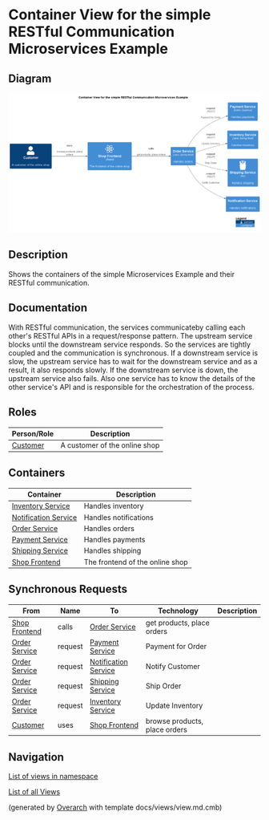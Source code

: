 # Container View for the simple RESTful Communication Microservices Example

## Diagram
![Container View for the simple RESTful Communication Microservices Example](../../../../software-development/architecture/example/microservices/simple-restful-container-view.png)

## Description
Shows the containers of the simple Microservices Example and their RESTful communication.

## Documentation
With RESTful communication, the services communicateby calling each
         other's RESTful APIs in a request/response pattern.
         The upstream service blocks until the downstream service responds.
         So the services are tightly coupled and the communication is synchronous. 
         If a downstream service is slow, the upstream service has to wait for the
         downstream service and as a result, it also responds slowly.
         If the downstream service is down, the upstream service also fails.
         Also one service has to know the details of the other service's API
         and is responsible for the orchestration of the process.

## Roles
| Person/Role | Description |
|---|---|
| [Customer](../../../../software-development/architecture/example/microservices/customer.md)| A customer of the online shop |

## Containers
| Container | Description |
|---|---|
| [Inventory Service](../../../../software-development/architecture/example/microservices/inventory-service.md)| Handles inventory |
| [Notification Service](../../../../software-development/architecture/example/microservices/notification-service.md)| Handles notifications |
| [Order Service](../../../../software-development/architecture/example/microservices/order-service.md)| Handles orders |
| [Payment Service](../../../../software-development/architecture/example/microservices/payment-service.md)| Handles payments |
| [Shipping Service](../../../../software-development/architecture/example/microservices/shipping-service.md)| Handles shipping |
| [Shop Frontend](../../../../software-development/architecture/example/microservices/shop-frontend.md)| The frontend of the online shop |

## Synchronous Requests
| From | Name | To | Technology | Description |
|---|---|---|---|---|
| [Shop Frontend](../../../../software-development/architecture/example/microservices/shop-frontend.md) | calls | [Order Service](../../../../software-development/architecture/example/microservices/order-service.md) | get products, place orders |
| [Order Service](../../../../software-development/architecture/example/microservices/order-service.md) | request | [Payment Service](../../../../software-development/architecture/example/microservices/payment-service.md) | Payment for Order |
| [Order Service](../../../../software-development/architecture/example/microservices/order-service.md) | request | [Notification Service](../../../../software-development/architecture/example/microservices/notification-service.md) | Notify Customer |
| [Order Service](../../../../software-development/architecture/example/microservices/order-service.md) | request | [Shipping Service](../../../../software-development/architecture/example/microservices/shipping-service.md) | Ship Order |
| [Order Service](../../../../software-development/architecture/example/microservices/order-service.md) | request | [Inventory Service](../../../../software-development/architecture/example/microservices/inventory-service.md) | Update Inventory |
| [Customer](../../../../software-development/architecture/example/microservices/customer.md) | uses | [Shop Frontend](../../../../software-development/architecture/example/microservices/shop-frontend.md) | browse products, place orders |

## Navigation
[List of views in namespace](./views-in-namespace.md)

[List of all Views](../../../../views.md)


(generated by [Overarch](https://github.com/soulspace-org/overarch) with template docs/views/view.md.cmb)

